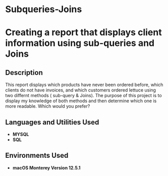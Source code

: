 # Subqueries-Joins

<h1>Creating a report that displays client information using sub-queries and Joins</h1>



<h2>Description</h2>
This report displays which products have never been ordered before, which clients do not have invoices, and which customers ordered lettuce using two differnt methods ( sub-query & Joins). The purpose of this project is to display my knowledge of both methods and then determine which one is more readable. Which would you prefer?
<br />


<h2>Languages and Utilities Used</h2>

- <b>MYSQL</b> 
- <b>SQL</b>

<h2>Environments Used </h2>

- <b>macOS Monterey Version 12.5.1</b>



<!--
 ```diff
- text in red
+ text in green
! text in orange
# text in gray
@@ text in purple (and bold)@@
```
--!>
